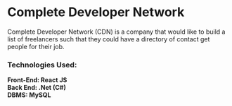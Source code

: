 # Complete Developer Network
Complete Developer Network (CDN) is a company that would like to build a list of freelancers such that they could have a directory of contact get people for their job. 

### Technologies Used: 
**Front-End: React JS** <br>
**Back End: .Net (C#)** <br>
**DBMS: MySQL** <br>
